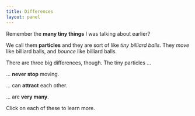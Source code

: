 ```yaml
---
title: Differences
layout: panel
---
```


Remember the **many tiny things** I was talking about earlier?

We call them **particles** and they are sort of like _tiny billiard balls_.
They _move_ like billiard balls, and _bounce_ like billiard balls.

There are three big differences, though. The tiny particles ...

<div class="flex">

<div class="threeColumn">

... **never stop** moving.

<script>
	var neverStopSim = createSimulationHere({
		pixelWidth: 250,
		pixelHeight: 250,
		initialize: function(simulation)
		{
			var p = simulation.parameters;
			p.isOnlyHardSpheres = true;

			var particleCount = 10;
			var initialSpeed = 1;
			for (var i = 0; i < particleCount; i++) {
				var particle = new Particle();
				particle.position = randomDiscInRect(simulation.boxBounds, particle.radius);
				v2.set(particle.velocity, randomGaussian(), randomGaussian());
				v2.scale(particle.velocity, particle.velocity, initialSpeed);
				addParticle(simulation, particle);
			}

			setToolbarAvailableTools(simulation.toolbar, ["move"]);
			setElementIsVisible(simulation.resetButton, false);
			setElementIsVisible(simulation.toolbar.div, false);
		}
	});

	makeParentElementSequenceLink("/billiards/friction");
</script>

</div>

<div class="threeColumn">

... can **attract** each other.

<script>
	var likeSim = createSimulationHere({
		pixelWidth: 250,
		pixelHeight: 250,
		initialize: function(simulation)
		{
			var p = simulation.parameters;
			p.friction = 0.2;

			addOppositeParticles(simulation, 1);

			var ljInteraction = new LennardJonesInteraction();
			ljInteraction.strength = 10;
			setInteraction(simulation, 0, 0, ljInteraction);

			setToolbarAvailableTools(simulation.toolbar, ["move"]);
			setElementIsVisible(simulation.resetButton, false);
			setElementIsVisible(simulation.toolbar.div, false);
		}

	});
	
	makeParentElementSequenceLink("/billiards/attraction");
</script>

</div>

<div class="threeColumn">

... are **very many**.

<script>
	var likeSim = createSimulationHere({
		pixelWidth: 250,
		pixelHeight: 250,
		initialize: function(simulation)
		{
			var p = simulation.parameters;
			p.friction = 0.2;
			setBoxWidth(simulation, 80);

			initBilliards(simulation, simulation.boxBounds);

			var ljInteraction = new LennardJonesInteraction();
			ljInteraction.strength = 10;
			setInteraction(simulation, 0, 0, ljInteraction);

			setToolbarAvailableTools(simulation.toolbar, ["impulse"]);
			setElementIsVisible(simulation.resetButton, false);
			setElementIsVisible(simulation.toolbar.div, false);
		}
	});

	makeParentElementSequenceLink("/billiards/many");
</script>

</div>

</div>

Click on each of these to learn more.